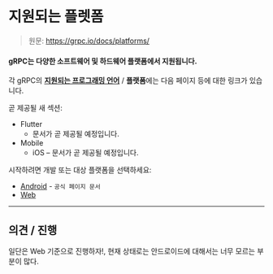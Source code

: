 # 지원되는 플렛폼

> 원문: https://grpc.io/docs/platforms/

#### gRPC는 다양한 소프트웨어 및 하드웨어 플랫폼에서 지원됩니다.

각 gRPC의 [**지원되는 프로그래밍 언어**](../languages) / **플랫폼**에는 다음 페이지 등에 대한 링크가 있습니다.



곧 제공될 새 섹션:

* Flutter
  * 문서가 곧 제공될 예정입니다.
* Mobile
  * iOS – 문서가 곧 제공될 예정입니다.

시작하려면 개발 또는 대상 플랫폼을 선택하세요:

- [Android](https://grpc.io/docs/platforms/android/) - `공식 페이지 문서`
- [Web](web)



---

## 의견 / 진행

일단은 Web 기준으로 진행하자!, 현재 상태로는 안드로이드에 대해서는 너무 모르는 부분이 많다.

